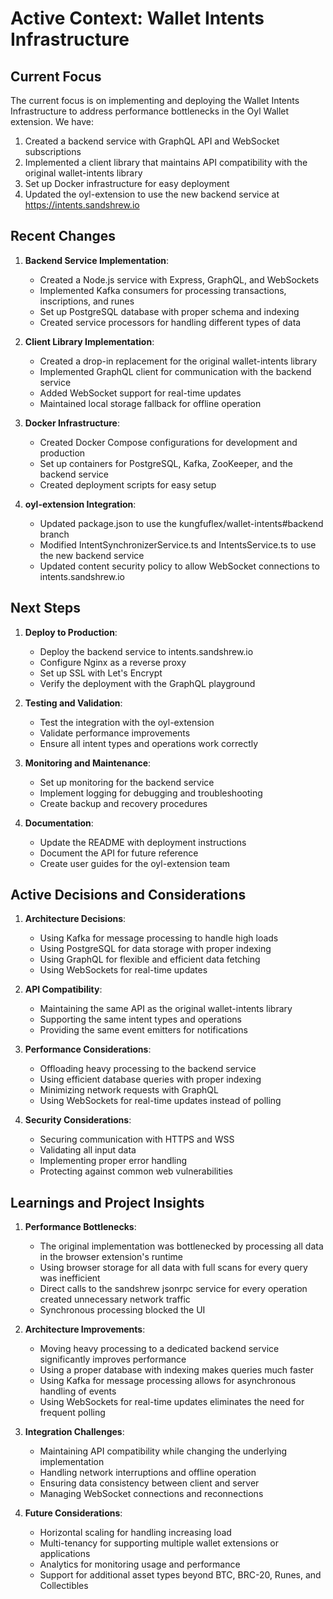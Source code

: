 # Active Context: Wallet Intents Infrastructure

## Current Focus

The current focus is on implementing and deploying the Wallet Intents Infrastructure to address performance bottlenecks in the Oyl Wallet extension. We have:

1. Created a backend service with GraphQL API and WebSocket subscriptions
2. Implemented a client library that maintains API compatibility with the original wallet-intents library
3. Set up Docker infrastructure for easy deployment
4. Updated the oyl-extension to use the new backend service at https://intents.sandshrew.io

## Recent Changes

1. **Backend Service Implementation**:
   - Created a Node.js service with Express, GraphQL, and WebSockets
   - Implemented Kafka consumers for processing transactions, inscriptions, and runes
   - Set up PostgreSQL database with proper schema and indexing
   - Created service processors for handling different types of data

2. **Client Library Implementation**:
   - Created a drop-in replacement for the original wallet-intents library
   - Implemented GraphQL client for communication with the backend service
   - Added WebSocket support for real-time updates
   - Maintained local storage fallback for offline operation

3. **Docker Infrastructure**:
   - Created Docker Compose configurations for development and production
   - Set up containers for PostgreSQL, Kafka, ZooKeeper, and the backend service
   - Created deployment scripts for easy setup

4. **oyl-extension Integration**:
   - Updated package.json to use the kungfuflex/wallet-intents#backend branch
   - Modified IntentSynchronizerService.ts and IntentsService.ts to use the new backend service
   - Updated content security policy to allow WebSocket connections to intents.sandshrew.io

## Next Steps

1. **Deploy to Production**:
   - Deploy the backend service to intents.sandshrew.io
   - Configure Nginx as a reverse proxy
   - Set up SSL with Let's Encrypt
   - Verify the deployment with the GraphQL playground

2. **Testing and Validation**:
   - Test the integration with the oyl-extension
   - Validate performance improvements
   - Ensure all intent types and operations work correctly

3. **Monitoring and Maintenance**:
   - Set up monitoring for the backend service
   - Implement logging for debugging and troubleshooting
   - Create backup and recovery procedures

4. **Documentation**:
   - Update the README with deployment instructions
   - Document the API for future reference
   - Create user guides for the oyl-extension team

## Active Decisions and Considerations

1. **Architecture Decisions**:
   - Using Kafka for message processing to handle high loads
   - Using PostgreSQL for data storage with proper indexing
   - Using GraphQL for flexible and efficient data fetching
   - Using WebSockets for real-time updates

2. **API Compatibility**:
   - Maintaining the same API as the original wallet-intents library
   - Supporting the same intent types and operations
   - Providing the same event emitters for notifications

3. **Performance Considerations**:
   - Offloading heavy processing to the backend service
   - Using efficient database queries with proper indexing
   - Minimizing network requests with GraphQL
   - Using WebSockets for real-time updates instead of polling

4. **Security Considerations**:
   - Securing communication with HTTPS and WSS
   - Validating all input data
   - Implementing proper error handling
   - Protecting against common web vulnerabilities

## Learnings and Project Insights

1. **Performance Bottlenecks**:
   - The original implementation was bottlenecked by processing all data in the browser extension's runtime
   - Using browser storage for all data with full scans for every query was inefficient
   - Direct calls to the sandshrew jsonrpc service for every operation created unnecessary network traffic
   - Synchronous processing blocked the UI

2. **Architecture Improvements**:
   - Moving heavy processing to a dedicated backend service significantly improves performance
   - Using a proper database with indexing makes queries much faster
   - Using Kafka for message processing allows for asynchronous handling of events
   - Using WebSockets for real-time updates eliminates the need for frequent polling

3. **Integration Challenges**:
   - Maintaining API compatibility while changing the underlying implementation
   - Handling network interruptions and offline operation
   - Ensuring data consistency between client and server
   - Managing WebSocket connections and reconnections

4. **Future Considerations**:
   - Horizontal scaling for handling increasing load
   - Multi-tenancy for supporting multiple wallet extensions or applications
   - Analytics for monitoring usage and performance
   - Support for additional asset types beyond BTC, BRC-20, Runes, and Collectibles